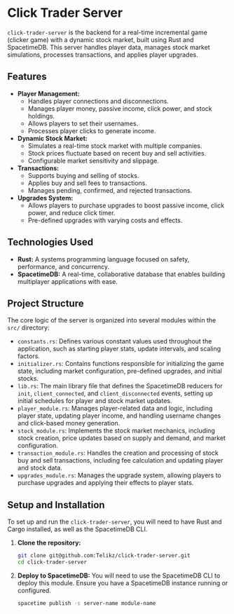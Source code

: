 # Click Trader Server

`click-trader-server` is the backend for a real-time incremental game (clicker game) with a dynamic stock market, built using Rust and SpacetimeDB. This server handles player data, manages stock market simulations, processes transactions, and applies player upgrades.

## Features

*   **Player Management:**
    *   Handles player connections and disconnections.
    *   Manages player money, passive income, click power, and stock holdings.
    *   Allows players to set their usernames.
    *   Processes player clicks to generate income.
*   **Dynamic Stock Market:**
    *   Simulates a real-time stock market with multiple companies.
    *   Stock prices fluctuate based on recent buy and sell activities.
    *   Configurable market sensitivity and slippage.
*   **Transactions:**
    *   Supports buying and selling of stocks.
    *   Applies buy and sell fees to transactions.
    *   Manages pending, confirmed, and rejected transactions.
*   **Upgrades System:**
    *   Allows players to purchase upgrades to boost passive income, click power, and reduce click timer.
    *   Pre-defined upgrades with varying costs and effects.

## Technologies Used

*   **Rust:** A systems programming language focused on safety, performance, and concurrency.
*   **SpacetimeDB:** A real-time, collaborative database that enables building multiplayer applications with ease.

## Project Structure

The core logic of the server is organized into several modules within the `src/` directory:

*   `constants.rs`: Defines various constant values used throughout the application, such as starting player stats, update intervals, and scaling factors.
*   `initializer.rs`: Contains functions responsible for initializing the game state, including market configuration, pre-defined upgrades, and initial stocks.
*   `lib.rs`: The main library file that defines the SpacetimeDB reducers for `init`, `client_connected`, and `client_disconnected` events, setting up initial schedules for player and stock market updates.
*   `player_module.rs`: Manages player-related data and logic, including player state, updating player income, and handling username changes and click-based money generation.
*   `stock_module.rs`: Implements the stock market mechanics, including stock creation, price updates based on supply and demand, and market configuration.
*   `transaction_module.rs`: Handles the creation and processing of stock buy and sell transactions, including fee calculation and updating player and stock data.
*   `upgrades_module.rs`: Manages the upgrade system, allowing players to purchase upgrades and applying their effects to player stats.

## Setup and Installation

To set up and run the `click-trader-server`, you will need to have Rust and Cargo installed, as well as the SpacetimeDB CLI.

1.  **Clone the repository:**
    ```bash
    git clone git@github.com:Telikz/click-trader-server.git
    cd click-trader-server
    ```
    
2. **Deploy to SpacetimeDB:**
    You will need to use the SpacetimeDB CLI to deploy this module. Ensure you have a SpacetimeDB instance running or configured.
    ```bash
    spacetime publish -s server-name module-name
    ```